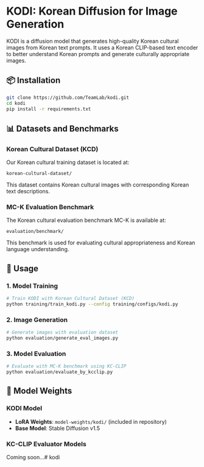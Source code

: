 # KODI: Korean Diffusion for Image Generation

KODI is a diffusion model that generates high-quality Korean cultural images from Korean text prompts. It uses a Korean CLIP-based text encoder to better understand Korean prompts and generate culturally appropriate images.


## 📦 Installation

```bash
git clone https://github.com/TeamLab/kodi.git
cd kodi
pip install -r requirements.txt
```

## 📊 Datasets and Benchmarks

### Korean Cultural Dataset (KCD)
Our Korean cultural training dataset is located at:
```
korean-cultural-dataset/
```
This dataset contains Korean cultural images with corresponding Korean text descriptions.

### MC-K Evaluation Benchmark
The Korean cultural evaluation benchmark MC-K is available at:
```
evaluation/benchmark/
```
This benchmark is used for evaluating cultural appropriateness and Korean language understanding.



## 🔧 Usage

### 1. Model Training

```bash
# Train KODI with Korean Cultural Dataset (KCD)
python training/train_kodi.py --config training/configs/kodi.py
```

### 2. Image Generation

```bash
# Generate images with evaluation dataset
python evaluation/generate_eval_images.py
```

### 3. Model Evaluation

```bash
# Evaluate with MC-K benchmark using KC-CLIP
python evaluation/evaluate_by_kcclip.py
```

## 🤗 Model Weights

### KODI Model
- **LoRA Weights**: `model-weights/kodi/` (included in repository)
- **Base Model**: Stable Diffusion v1.5

### KC-CLIP Evaluator Models
Coming soon...# kodi
